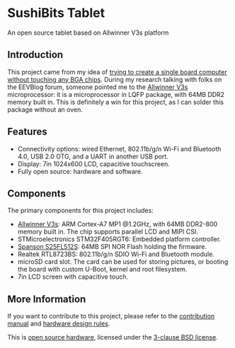 # SushiBits Tablet

An open source tablet based on Allwinner V3s platform

## Introduction

This project came from my idea of [trying to create a single board computer
without touching any BGA chips](https://github.com/xcvista/AT91SAM9260-SBC).
During my research talking with folks on the EEVBlog forum, someone pointed me
to the [Allwinner V3s][V3s] microprocessor: it is a microprocessor in LQFP
package, with 64MB DDR2 memory built in. This is definitely a win for this
project, as I can solder this package without an oven.

## Features

*   Connectivity options: wired Ethernet, 802.11b/g/n Wi-Fi and Bluetooth 4.0,
    USB 2.0 OTG, and a UART in another USB port.
*   Display: 7in 1024x600 LCD, capacitive touchscreen.
*   Fully open source: hardware and software.

## Components

The primary components for this project includes:

*   [Allwinner V3s][V3s]: ARM Cortex-A7 MP1 @1.2GHz, with
    64MB DDR2-800 memory built in. The chip supports parallel LCD and MIPI CSI.
*   STMicroelectronics STM32F405RGT6: Embedded platform controller.
*   [Spanson S25FL512S][S25FL512S]: 64MB SPI NOR Flash holding the firmware.
*   Realtek RTL8723BS: 802.11b/g/n SDIO Wi-Fi and Bluetooth module.
*   microSD card slot. The card can be used for storing pictures, or booting the
    board with custom U-Boot, kernel and root filesystem.
*   7in LCD screen with capacitive touch.

## More Information

If you want to contribute to this project, please refer to the [contribution
manual](CONTRIBUTE.md) and [hardware design rules](DESIGN-RULES.md).

This is [open source hardware](http://www.oshwa.org/), licensed under the
[3-clause BSD license](LICENSE.md).

[V3s]: http://linux-sunxi.org/V3s
[S25FL512S]: http://www.cypress.com/file/177971/download
[LCD]: http://www.forlinx.net/products_detail/productId=54.html
